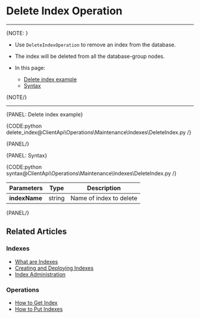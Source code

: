 # Delete Index Operation

---

{NOTE: }

* Use `DeleteIndexOperation` to remove an index from the database.

* The index will be deleted from all the database-group nodes.

* In this page:
    * [Delete index example](../../../../client-api/operations/maintenance/indexes/delete-index#delete-index-example)
    * [Syntax](../../../../client-api/operations/maintenance/indexes/delete-index#syntax)

{NOTE/}

---

{PANEL: Delete index example}

{CODE:python delete_index@ClientApi\Operations\Maintenance\Indexes\DeleteIndex.py /}

{PANEL/}

{PANEL: Syntax}

{CODE:python syntax@ClientApi\Operations\Maintenance\Indexes\DeleteIndex.py /}

| Parameters    | Type | Description |
|- | - | - |
| **indexName** | string | Name of index to delete |

{PANEL/}

## Related Articles

### Indexes

- [What are Indexes](../../../../indexes/what-are-indexes)
- [Creating and Deploying Indexes](../../../../indexes/creating-and-deploying)
- [Index Administration](../../../../indexes/index-administration)

### Operations

- [How to Get Index](../../../../client-api/operations/maintenance/indexes/get-index)
- [How to Put Indexes](../../../../client-api/operations/maintenance/indexes/put-indexes)
